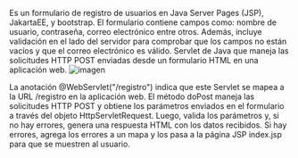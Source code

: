 Es un formulario de registro de usuarios en Java Server Pages (JSP), JakartaEE, y bootstrap. El formulario contiene campos como: nombre de usuario, contraseña, correo electrónico entre otros. Además, incluye validación en el lado del servidor para comprobar que los campos no están vacíos y que el correo electrónico es válido.
Servlet de Java que maneja las solicitudes HTTP POST enviadas desde un formulario HTML en una aplicación web.
![imagen](https://user-images.githubusercontent.com/99100069/228958506-1129859b-1b9c-4266-8553-faee0f27803a.png)


La anotación @WebServlet("/registro") indica que este Servlet se mapea a la URL /registro en la aplicación web.
El método doPost maneja las solicitudes HTTP POST y obtiene los parámetros enviados en el formulario a través del objeto HttpServletRequest. Luego, valida los parámetros y, si no hay errores, genera una respuesta HTML con los datos recibidos. Si hay errores, agrega los errores a un mapa y los pasa a la página JSP index.jsp para que se muestren al usuario.
